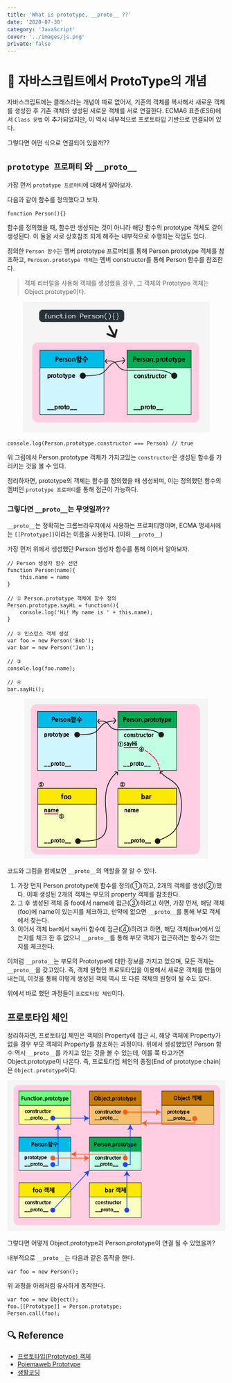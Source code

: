 ```yaml
---
title: 'What is prototype, __proto__ ??'
date: '2020-07-30'
category: 'JavaScript'
cover: '../images/js.png'
private: false
---
```


# 🍪 자바스크립트에서 ProtoType의 개념

자바스크립트에는 클래스라는 개념이 따로 없어서, 기존의 객체를 복사해서 새로운 객체를 생성한 후 기존 객체와 생성된 새로운 객체를 서로 연결한다. ECMA6 표준(ES6)에서 `Class 문법` 이 추가되었지만, 이 역시 내부적으로 프로토타입 기반으로 연결되어 있다.

그렇다면 어떤 식으로 연결되어 있을까??

## `prototype 프로퍼티` 와 `__proto__`

가장 먼저 `prototype 프로퍼티`에 대해서 알아보자.

다음과 같이 함수를 정의했다고 보자.

```
function Person(){}
```

함수를 정의했을 때, 함수만 생성되는 것이 아니라 해당 함수의 prototype 객체도 같이 생성된다. 이 둘을 서로 상호참조 되게 해주는 내부적으로 수행되는 작업도 있다.

정의한 `Person 함수`는 멤버 prototype 프로퍼티를 통해 Person.prototype 객체를 참조하고, `Peroson.prototype 객체`는 멤버 constructor를 통해 Person 함수를 참조한다.

> 객체 리터럴을 사용해 객체를 생성했을 경우, 그 객체의 Prototype 객체는 Object.prototype이다.

<center><img src="./images/prototype_1.png" alt="prototype_1" height="300px"/></center>

```
console.log(Person.prototype.constructor === Person) // true
```

위 그림에서 Person.prototype 객체가 가지고있는 `constructor`은 생성된 함수를 가리키는 것을 볼 수 있다.

정리하자면, prototype의 객체는 함수를 정의했을 때 생성되며, 이는 정의했던 함수의 멤버인 `prototype 프로퍼티`를 통해 접근이 가능하다.

### 그렇다면 `__proto__`는 무엇일까??

`__proto__`는 정확히는 크롬브라우저에서 사용하는 프로퍼티명이며, ECMA 명세서에는 `[[Prototype]]`이라는 이름을 사용한다. (이하 `__proto__`)

가장 먼저 위에서 생성했던 Person 생성자 함수를 통해 이어서 알아보자.

```
// Person 생성자 함수 선언
function Person(name){
    this.name = name
}

// ① Person.prototype 객체에 함수 정의
Person.prototype.sayHi = function(){
    console.log('Hi! My name is ' + this.name);
}

// ② 인스턴스 객체 생성
var foo = new Person('Bob');
var bar = new Person('Jun');

// ③
console.log(foo.name);

// ④
bar.sayHi();
```

<center><img src="./images/prototype_2.png" alt="prototype_2" /></center>

코드와 그림을 함께보면 `__proto__`의 역할을 잘 알 수 있다.

1. 가장 먼저 Person.prototype에 함수를 정의(①)하고, 2개의 객체를 생성(②)했다. 이때 생성된 2개의 객체는 부모의 property 객체를 참조한다.
2. 그 후 생성된 객체 중 foo에서 name에 접근(③)하려고 하면, 가장 먼저, 해당 객체(foo)에 name이 있는지를 체크하고, 만약에 없으면 `__proto__`를 통해 부모 객체에서 찾는다.
3. 이어서 객체 bar에서 sayHi 함수에 접근(④)하려고 하면, 해당 객체(bar)에서 있는지를 체크 한 후 없으니 `__proto__`를 통해 부모 객체가 접근하려는 함수가 있는지를 체크한다.

이처럼 `__proto__`는 부모의 Prototype에 대한 정보를 가지고 있으며, 모든 객체는 `__proto__`을 갖고있다. 즉, 객체 원형인 프로토타입을 이용해서 새로운 객체를 만들어내는데, 이것을 통해 이렇게 생성된 객체 역시 또 다른 객체의 원형이 될 수도 있다.

위에서 바로 했던 과정들이 `프로토타입 체인`이다.

## 프로토타입 체인

정리하자면, 프로토타입 체인은 객체의 Property에 접근 시, 해당 객체에 Property가 없을 경우 부모 객체의 Property를 참조하는 과정이다. 위에서 생성했었던 Person 함수 역시 `__proto__`를 가지고 있는 것을 볼 수 있는데, 이를 쭉 타고가면 Object.prototype이 나온다. 즉, 프로토타입 체인의 종점(End of prototype chain)은 `Object.prototype`이다.

<center><img src="./images/prototype_3.png" alt="prototype_3" /></center>

그렇다면 어떻게 Object.prototype과 Person.prototype이 연결 될 수 있었을까?

내부적으로 `__proto__`는 다음과 같은 동작을 한다.

```
var foo = new Person();
```

위 과정을 아래처럼 유사하게 동작한다.

```
var foo = new Object();
foo.[[Prototype]] = Person.prototype;
Person.call(foo);
```

## 🔍 Reference

- [프로토타입(Prototype) 객체](https://poiemaweb.com/js-prototype)
- [Poiemaweb Prototype](https://victorydntmd.tistory.com/52)
- [생활코딩](https://opentutorials.org/module/4047/24629)
